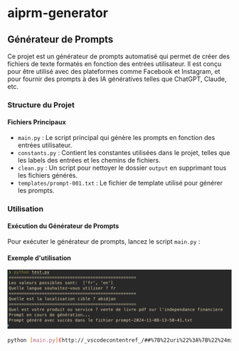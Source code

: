 # aiprm-generator

## Générateur de Prompts

Ce projet est un générateur de prompts automatisé qui permet de créer des fichiers de texte formatés en fonction des entrées utilisateur. Il est conçu pour être utilisé avec des plateformes comme Facebook et Instagram, et pour fournir des prompts à des IA génératives telles que ChatGPT, Claude, etc.

### Structure du Projet

#### Fichiers Principaux

- `main.py` : Le script principal qui génère les prompts en fonction des entrées utilisateur.
- `constants.py` : Contient les constantes utilisées dans le projet, telles que les labels des entrées et les chemins de fichiers.
- `clean.py` : Un script pour nettoyer le dossier `output` en supprimant tous les fichiers générés.
- `templates/prompt-001.txt` : Le fichier de template utilisé pour générer les prompts.

### Utilisation

#### Exécution du Générateur de Prompts

Pour exécuter le générateur de prompts, lancez le script `main.py` :

#### Exemple d'utilisation

![Capture de test](images/capture-test.png)

```sh
python [main.py](http://_vscodecontentref_/##%7B%22uri%22%3A%7B%22%24mid%22%3A1%2C%22fsPath%22%3A%22%2FUsers%2Fcarion%2Fzeus%2Fgeasscorp%2Faiprm-generator%2Fmain.py%22%2C%22path%22%3A%22%2FUsers%2Fcarion%2Fzeus%2Fgeasscorp%2Faiprm-generator%2Fmain.py%22%2C%22scheme%22%3A%22file%22%7D%7D)
